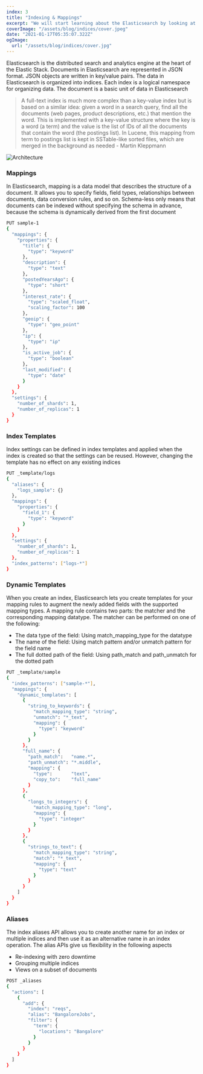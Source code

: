 ```yaml
---
index: 3
title: "Indexing & Mappings"
excerpt: "We will start learning about the Elasticsearch by looking at the core of the Elasticsearch – Indexing. We'll also delve into concepts like templates, aliases and mappings"
coverImage: "/assets/blog/indices/cover.jpeg"
date: "2021-01-17T05:35:07.322Z"
ogImage:
  url: "/assets/blog/indices/cover.jpg"
---
```


Elasticsearch is the distributed search and analytics engine at the heart of the Elastic Stack. Documents in Elasticsearch are represented in JSON format. JSON objects are written in key/value pairs. The data in Elasticsearch is organized into indices. Each index is a logical namespace for organizing data. The document is a basic unit of data in Elasticsearch

> A full-text index is much more complex than a key-value index but is based on a similar idea: given a word in a search query, find all the documents (web pages, product descriptions, etc.) that mention the word. This is implemented with a key-value structure where the key is a word (a term) and the value is the list of IDs of all the documents that contain the word (the postings list). In Lucene, this mapping from term to postings list is kept in SSTable-like sorted files, which are merged in the background as needed - Martin Kleppmann

![Architecture](https://res.cloudinary.com/sridatta7/image/upload/v1612189334/Architecture.png)

### Mappings

In Elasticsearch, mapping is a data model that describes the structure of a document. It allows you to specify fields, field types, relationships between documents, data conversion rules, and so on. Schema-less only means that documents can be indexed without specifying the schema in advance, because the schema is dynamically derived from the first document

```bash
PUT sample-1
{
  "mappings": {
    "properties": {
      "title": {
        "type": "keyword"
      },
      "description": {
        "type": "text"
      },
      "postedYearsAgo": {
        "type": "short"
      },
      "interest_rate": {
        "type": "scaled_float",
        "scaling_factor": 100
      },
      "geoip": {
        "type": "geo_point"
      },
      "ip": {
        "type": "ip"
      },
      "is_active_job": {
        "type": "boolean"
      },
      "last_modified": {
        "type": "date"
      }
    }
  },
  "settings": {
    "number_of_shards": 1,
    "number_of_replicas": 1
  }
}
```

### Index Templates

Index settings can be defined in index templates and applied when the index is created so that the settings can be reused. However, changing the template has no effect on any existing indices

```bash
PUT _template/logs
{
  "aliases": {
    "logs_sample": {}
  },
  "mappings": {
    "properties": {
      "field_1": {
        "type": "keyword"
      }
    }
  },
  "settings": {
    "number_of_shards": 1,
    "number_of_replicas": 1
  },
  "index_patterns": ["logs-*"]
}
```

### Dynamic Templates

When you create an index, Elasticsearch lets you create templates for your mapping rules to augment the newly added fields with the supported mapping types. A mapping rule contains two parts: the matcher and the corresponding mapping datatype. The matcher can be performed on one of the following:

- The data type of the field: Using match_mapping_type for the datatype
- The name of the field: Using match pattern and/or unmatch pattern for the field name
- The full dotted path of the field: Using path_match and path_unmatch for the dotted path

```bash
PUT _template/sample
{
  "index_patterns": ["sample-*"],
  "mappings": {
    "dynamic_templates": [
      {
        "string_to_keywords": {
          "match_mapping_type": "string",
          "unmatch": "*_text",
          "mapping": {
            "type": "keyword"
          }
        }
      },
      "full_name": {
        "path_match":   "name.*",
        "path_unmatch": "*.middle",
        "mapping": {
          "type":       "text",
          "copy_to":    "full_name"
        }
      },
      {
        "longs_to_integers": {
          "match_mapping_type": "long",
          "mapping": {
            "type": "integer"
          }
        }
      },
      {
        "strings_to_text": {
          "match_mapping_type": "string",
          "match": "*_text",
          "mapping": {
            "type": "text"
          }
        }
      }
    ]
  }
}
```

### Aliases

The index aliases API allows you to create another name for an index or multiple indices and then use it as an alternative name in an index operation. The alias APIs give us flexibility in the following aspects

- Re-indexing with zero downtime
- Grouping multiple indices
- Views on a subset of documents

```bash
POST _aliases
{
  "actions": [
    {
      "add": {
        "index": "reqs",
        "alias": "BangaloreJobs",
        "filter": {
          "term": {
            "locations": "Bangalore"
          }
        }
      }
    }
  ]
}
```
